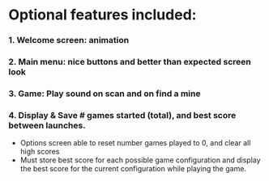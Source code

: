 # Optional features included:
### 1. Welcome screen: animation
### 2. Main menu: nice buttons and better than expected screen look
### 3. Game: Play sound on scan and on find a mine
### 4. Display & Save # games started (total), and best score between launches.
* Options screen able to reset number games played to 0, and clear all high scores
* Must store best score for each possible game configuration and display the best score for the current configuration while playing the game.